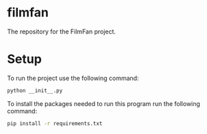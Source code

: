 # filmfan
The repository for the FilmFan project.

# Setup
To run the project use the following command:

```bash
python __init__.py
```

To install the packages needed to run this program run the following command:

```bash
pip install -r requirements.txt
```
